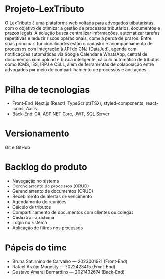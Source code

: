 # Projeto-LexTributo

  O LexTributo é uma plataforma web voltada para advogados tributaristas, com o objetivo de otimizar a 
gestão de processos tributários, documentos e prazos legais. A solução busca centralizar informações, 
automatizar tarefas repetitivas e reduzir riscos operacionais, como a perda de prazos. Entre suas
principais funcionalidades estão o cadastro e acompanhamento de processos com integração à API do
CNJ (DataJud), agenda com notificações automáticas via Google Calendar e WhatsApp, central de
documentos com upload e busca inteligente, cálculo automático de tributos como ICMS, ISS, IRPJ e
CSLL, além de ferramentas de colaboração entre advogados por meio do compartilhamento de 
processos e anotações. 

# Pilha de tecnologias
- Front-End: Next.js (React), TypeScript(TSX), styled-components, react-icons, Axios
- Back-End: C#, ASP.NET Core, JWT, SQL Server
   
# Versionamento
  Git e GitHub

# Backlog do produto
- Navegação no sistema  
- Gerenciamento de processos (CRUD)  
- Gerenciamento de documentos (CRUD)  
- Recebimento de alertas de vencimento  
- Agendamento de reuniões  
- Cálculo de tributos  
- Compartilhamento de documentos com clientes ou colegas  
- Cadastro no sistema  
- Login no sistema  
- Aplicação de filtros nos processos

# Pápeis do time
- Bruna Saturnino de Carvalho — 2023001921 (Front-End)  
- Rafael Araújo Magesty — 2022423415 (Front-End)  
- Gustavo Amaral Bernardino — 2021432674 (Back-End)
